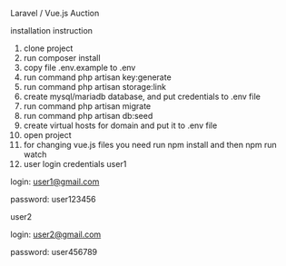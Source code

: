 Laravel / Vue.js Auction

installation instruction


1. clone project
2. run composer install
3. copy file .env.example to .env
4. run command php artisan key:generate
5. run command php artisan storage:link
6. create mysql/mariadb database, and put credentials to .env file
7. run command php artisan migrate
8. run command php artisan db:seed
9. create virtual hosts for domain and put it to .env file
10. open project
11. for changing vue.js files you need 
run npm install and then npm run watch
12. user login credentials
user1

login: user1@gmail.com

password: user123456


user2

login: user2@gmail.com

password: user456789




